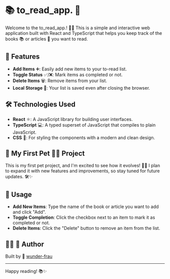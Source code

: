 # 📚 to_read_app. 📖

Welcome to the to_read_app.! 🎉✨ This is a simple and interactive web application built with React and TypeScript that helps you keep track of the books 📚 or articles 📰 you want to read. 

## 🚀 Features

- **Add Items** ➕: Easily add new items to your to-read list.
- **Toggle Status** ✅/❌: Mark items as completed or not.
- **Delete Items** 🗑️: Remove items from your list.
- **Local Storage** 💾: Your list is saved even after closing the browser.

## 🛠️ Technologies Used

- **React** ⚛️: A JavaScript library for building user interfaces.
- **TypeScript** 💻: A typed superset of JavaScript that compiles to plain JavaScript.
- **CSS** 🎨: For styling the components with a modern and clean design.

## 🚀 My First Pet 🐶🐾 Project

This is my first pet project, and I'm excited to see how it evolves! 🌱💡 I plan to expand it with new features and improvements, so stay tuned for future updates. 🛠️✨

## 📖 Usage

- **Add New Items**: Type the name of the book or article you want to add and click "Add".
- **Toggle Completion**: Click the checkbox next to an item to mark it as completed or not.
- **Delete Items**: Click the "Delete" button to remove an item from the list.

## 👩‍💻 🦋 Author

Built by 🦋 [wunder-frau](https://github.com/wunder-frau)

---

Happy reading! 📚✨
